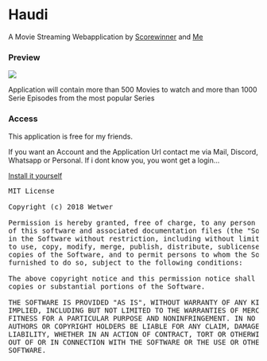<h1>Haudi</h1>
<p>A Movie Streaming Webapplication by <a href="https://github.com/scorewinner">Scorewinner</a> and <a href="https://github.com/Wetwer">Me</a></p>
<h3>Preview</h3>
<p><img src="https://i.imgur.com/Zxn3gv2.png"></p>
<p>Application will contain more than 500 Movies to watch and more than 1000 Serie Episodes from the most popular Series</p>
<p>
  <h3>Access</h3>
  <p>This application is free for my friends.</p>
<p>If you want an Account and the Application Url contact me via Mail, Discord, Whatsapp or Personal. If i dont know you, you wont get a 
  login...</p>
  
  <a href="https://github.com/Wetwer/movie-db-api/wiki/Installation">Install it yourself</a>

<pre>
MIT License

Copyright (c) 2018 Wetwer

Permission is hereby granted, free of charge, to any person obtaining a copy
of this software and associated documentation files (the "Software"), to deal
in the Software without restriction, including without limitation the rights
to use, copy, modify, merge, publish, distribute, sublicense, and/or sell
copies of the Software, and to permit persons to whom the Software is
furnished to do so, subject to the following conditions:

The above copyright notice and this permission notice shall be included in all
copies or substantial portions of the Software.

THE SOFTWARE IS PROVIDED "AS IS", WITHOUT WARRANTY OF ANY KIND, EXPRESS OR
IMPLIED, INCLUDING BUT NOT LIMITED TO THE WARRANTIES OF MERCHANTABILITY,
FITNESS FOR A PARTICULAR PURPOSE AND NONINFRINGEMENT. IN NO EVENT SHALL THE
AUTHORS OR COPYRIGHT HOLDERS BE LIABLE FOR ANY CLAIM, DAMAGES OR OTHER
LIABILITY, WHETHER IN AN ACTION OF CONTRACT, TORT OR OTHERWISE, ARISING FROM,
OUT OF OR IN CONNECTION WITH THE SOFTWARE OR THE USE OR OTHER DEALINGS IN THE
SOFTWARE.
</pre>
